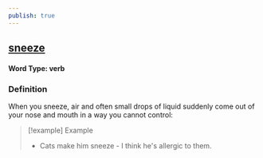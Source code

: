 ```yaml
---
publish: true
---
```

## [sneeze](https://dictionary.cambridge.org/dictionary/english/sneeze)

#### Word Type: verb
### Definition
When you sneeze, air and often small drops of liquid suddenly come out of your nose and mouth in a way you cannot control:

>[!example] Example
> - Cats make him sneeze - I think he's allergic to them.
